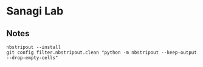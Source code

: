 # Sanagi Lab

## Notes

```
nbstripout --install
git config filter.nbstripout.clean "python -m nbstripout --keep-output --drop-empty-cells"
```
